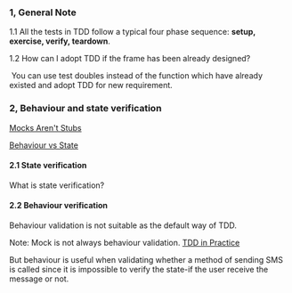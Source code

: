### 1, General Note

1.1 All the tests in TDD follow a typical four phase sequence: **setup, exercise, verify, teardown**.

1.2 How can I adopt TDD if the frame has been already designed? 

​	  You can use test doubles instead of the function which have already existed and adopt TDD for new   requirement.

### 2,  Behaviour and state verification

 [Mocks Aren't Stubs](https://martinfowler.com/articles/mocksArentStubs.html)

 [Behaviour vs State](https://coderstower.com/2019/09/24/unit-testing-behavior-vs-state/)

#### 2.1 State verification

What is state verification?



#### 2.2 Behaviour verification

Behaviour validation is not suitable as the default way of TDD. 

Note: Mock is not always behaviour validation.   [TDD in Practice](https://time.geekbang.org/column/article/496698)

But behaviour is useful when validating whether a method of sending SMS is called since it is impossible to verify the state-if the user receive the message or not. 

